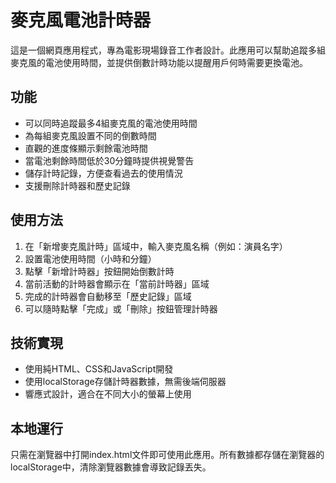 # 麥克風電池計時器

這是一個網頁應用程式，專為電影現場錄音工作者設計。此應用可以幫助追蹤多組麥克風的電池使用時間，並提供倒數計時功能以提醒用戶何時需要更換電池。

## 功能

- 可以同時追蹤最多4組麥克風的電池使用時間
- 為每組麥克風設置不同的倒數時間
- 直觀的進度條顯示剩餘電池時間
- 當電池剩餘時間低於30分鐘時提供視覺警告
- 儲存計時記錄，方便查看過去的使用情況
- 支援刪除計時器和歷史記錄

## 使用方法

1. 在「新增麥克風計時」區域中，輸入麥克風名稱（例如：演員名字）
2. 設置電池使用時間（小時和分鐘）
3. 點擊「新增計時器」按鈕開始倒數計時
4. 當前活動的計時器會顯示在「當前計時器」區域
5. 完成的計時器會自動移至「歷史記錄」區域
6. 可以隨時點擊「完成」或「刪除」按鈕管理計時器

## 技術實現

- 使用純HTML、CSS和JavaScript開發
- 使用localStorage存儲計時器數據，無需後端伺服器
- 響應式設計，適合在不同大小的螢幕上使用

## 本地運行

只需在瀏覽器中打開index.html文件即可使用此應用。所有數據都存儲在瀏覽器的localStorage中，清除瀏覽器數據會導致記錄丟失。 